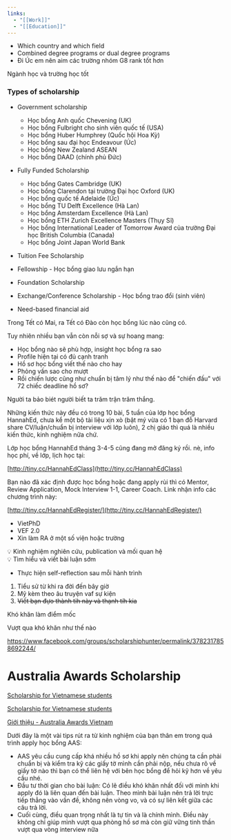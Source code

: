 ```yaml
---
links:
  - "[[Work]]"
  - "[[Education]]"
---
```

- Which country and which field
- Combined degree programs or dual degree programs
- Đi Úc em nên aim các trường nhóm G8 rank tốt hơn

Ngành học và trường học tốt

### Types of scholarship

- Government scholarship
    - Học bổng Anh quốc Chevening (UK)
    - Học bổng Fulbright cho sinh viên quốc tế (USA)
    - Học bổng Huber Humphrey (Quốc hội Hoa Kỳ)
    - Học bổng sau đại học Endeavour (Úc)
    - Học bổng New Zealand ASEAN
    - Học bổng DAAD (chính phủ Đức)
- Fully Funded Scholarship
    - Học bổng Gates Cambridge (UK)
    - Học bổng Clarendon tại trường Đại học Oxford (UK)
    - Học bổng quốc tế Adelaide (Úc)
    - Học bổng TU Delft Excellence (Hà Lan)
    - Học bổng Amsterdam Excellence (Hà Lan)
    - Học bổng ETH Zurich Excellence Masters (Thụy Sĩ)
    - Học bổng International Leader of Tomorrow Award của trường Đại học British Columbia (Canada)
    - Học bổng Joint Japan World Bank

- Tuition Fee Scholarship
- Fellowship - Học bổng giao lưu ngắn hạn
- Foundation Scholarship
- Exchange/Conference Scholarship - Học bổng trao đổi (sinh viên)
- Need-based financial aid

Trong Tết có Mai, ra Tết có Đào còn học bổng lúc nào cũng có.

Tuy nhiên nhiều bạn vẫn còn nỗi sợ và sự hoang mang:

- Học bổng nào sẽ phù hợp, insight học bổng ra sao
- Profile hiện tại có đủ cạnh tranh
- Hồ sơ học bổng viết thế nào cho hay
- Phỏng vấn sao cho mượt
- Rồi chiến lược cũng như chuẩn bị tâm lý như thế nào để "chiến đấu" với 72 chiếc deadline hồ sơ?

Người ta bảo biét người biết ta trăm trận trăm thắng.

Những kiến thức này đều có trong 10 bài, 5 tuần của lớp học bổng HannahEd, chưa kể một bộ tài liệu xịn xò (bật mý vừa có 1 bạn đỗ Harvard share CV/luận/chuẩn bị interview với lớp luôn), 2 chị giáo thì quá là nhiều kiến thức, kinh nghiệm nữa chứ.

Lớp học bổng HannahEd tháng 3-4-5 cũng đang mở đăng ký rồi. nè, info học phí, về lớp, lịch học tại:

[](https://l.facebook.com/l.php?u=http%3A%2F%2Ftiny.cc%2FHannahEdClass%3Ffbclid%3DIwAR0EgYNsY3G7amEp1ycybseKRBZdi-HfCd7HVcOujpNqHemibkVGX-63PEs&h=AT2CWS0JwQ3zXTaXcnkp0wZT4fvzPauk0vAYQ7u3pJTr8y3KTSZQTp1xNint2Mjgjov-LCa5v1BnMAj7oepEoy7lM41qU6hAf9AJewPGmg_xn2kOXxlXLMxYrxp2eKv6B1Vhby8MZfdELfZtUsNfkIcnvw&__tn__=-UK-y-R&c%5B0%5D=AT3xLsmjE7kSb5SdScztk7Ox290L_Go6etk_lMee9TG--trNholtHriNXtB0DKbYynReB11yEp31hSn2jKDZrIEPEX-gbkm9nXquPSBMmMT8PFCYeoceyK6GfN_K7e6DHLJjgsmVznyaOf5LFGbzPR3QaPS7o8byiBe0JipVQ-AH4ULeYSw6b-6nbVxjsjU)[http://tiny.cc/HannahEdClass](http://tiny.cc/HannahEdClass)

Bạn nào đã xác định được học bổng hoặc đang apply rùi thì có Mentor, Review Application, Mock Interview 1-1, Career Coach. Link nhận info các chương trình này:

[](https://l.facebook.com/l.php?u=http%3A%2F%2Ftiny.cc%2FHannahEdRegister%2F%3Ffbclid%3DIwAR0WQakTO0hdnJyV5ZK1X9nIUrpnfA2iq1EcnMuhXOcmeHW6IFdgatVt3Rw&h=AT3jYCOtxpzqeMDWYbZxV0VrxShoJlDD7vyrhrPLHfcDW52rNa0uem9ft7C5u48mwBRNKzIoPzmSiNUoo1irm_mlvQKh7usSeLkhPTBH3QwtNM0Rjj7adKS7eP81DiCCbff1FOHezsy9IqYsBLsDSanvVA&__tn__=-UK-y-R&c%5B0%5D=AT3xLsmjE7kSb5SdScztk7Ox290L_Go6etk_lMee9TG--trNholtHriNXtB0DKbYynReB11yEp31hSn2jKDZrIEPEX-gbkm9nXquPSBMmMT8PFCYeoceyK6GfN_K7e6DHLJjgsmVznyaOf5LFGbzPR3QaPS7o8byiBe0JipVQ-AH4ULeYSw6b-6nbVxjsjU)[http://tiny.cc/HannahEdRegister/](http://tiny.cc/HannahEdRegister/)

- VietPhD
- VEF 2.0
- Xin làm RA ở một số viện hoặc trường

<aside> 💡 Kinh nghiệm nghiên cứu, publication và mối quan hệ

</aside>

<aside> 💡 Tìm hiểu và viết bài luận sớm

</aside>

- Thực hiện self-reflection sau mỗi hành trình

1. Tiểu sử từ khi ra đời đến bây giờ
2. Mỹ kèm theo âu truyện vaf sự kiện
3. ~~Viết bạn đựo thành tih này và thạnh tíh kia~~

Khó khăn làm điểm mốc

Vượt qua khó khăn như thế nào

https://www.facebook.com/groups/scholarshiphunter/permalink/3782317858692244/

# Australia Awards Scholarship

[Scholarship for Vietnamese students](https://www.facebook.com/ScholarshipforVietnameseStudents/posts/pfbid02xwBbWV5McvoYRZQwUmtdhJ99tihgoURj3tkQAmKRFsoPcoutpJV2hDf4iRQw6fpal?__cft__%5B0%5D=AZX3koFYB4IZIwFrfWf1HyggroKLvS9xsyGmQ7L3JzrR7bCSJUWVIeTSM1TaElwHYm1YFVXpdbzx7uxWIX-NKp0hYqoQz3DGV1n-h3YbzGviXw_pq_qaeGhi5ed_3xJwSn_bVPNtxMSIduKCsgxAn8OQDCqeYe7Q-KU1CPrgq-SKBA&__tn__=,O,P-y-R)

[Scholarship for Vietnamese students](https://www.facebook.com/ScholarshipforVietnameseStudents/posts/pfbid036NnGvC9ahXFDbPFeXExmcEosJUdoB5sLtkSC5GwCs7voSJ3Lr5JNCKrs9apad8c5l?__cft__%5B0%5D=AZVhVDlp3v6krZY-UPIsfTvqqYrxNjJZALL3vyxhT9PgGBz2xlacl7zX7GZi7bj4IH3XJNnzMxhv8KGTkaAIvddA2ABKVJo0x7KZcl9ENDiu-tBADqVlPMtrwiQ3dW5nIVwHJgCIL0MeAy46bWJC3a-b7kWmLzUHXUxKn6NKCZ_F4g&__tn__=,O,P-y-R)

[Giới thiệu - Australia Awards Vietnam](https://australiaawardsvietnam.org/ung-vien/australia-awards-scholarships-3/)

Dưới đây là một vài tips rút ra từ kinh nghiệm của bạn thân em trong quá trình apply học bổng AAS:

- AAS yêu cầu cung cấp khá nhiều hồ sơ khi apply nên chúng ta cần phải chuẩn bị và kiểm tra kỹ các giấy tờ mình cần phải nộp, nếu chưa rõ về giấy tờ nào thì bạn có thể liên hệ với bên học bổng để hỏi kỹ hơn về yêu cầu nhé.
- Đầu tư thời gian cho bài luận: Có lẽ điều khó khăn nhất đối với mình khi apply đó là liên quan đến bài luận. Theo mình bài luận nên trả lời trực tiếp thẳng vào vấn đề, không nên vòng vo, và có sự liên kết giữa các câu trả lời.
- Cuối cùng, điều quan trọng nhất là tự tin và là chính mình. Điều này không chỉ giúp mình vượt qua phòng hồ sơ mà còn giữ vững tinh thần vượt qua vòng interview nữa